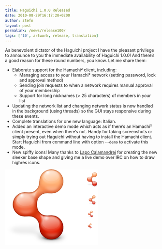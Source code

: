 ```yaml
---
title: Haguichi 1.0.0 Released
date: 2010-08-29T16:17:28+0200
author: ztefn
layout: post
permalink: /news/release100/
tags: ['10', artwork, release, translation]
---
```

As benevolent dictator of the Haguichi project I have the pleasant privilege to announce to you the immediate availability of Haguichi 1.0.0! And there&#8217;s a good reason for these round numbers, you know. Let me share them:

  * Elaborate support for the Hamachi² client, including: 
      * Managing access to your Hamachi² network (setting password, lock and approval method)
      * Sending join requests to when a network requires manual approval of your membership
      * Support for long nicknames (> 25 characters) of members in your list
  * Updating the network list and changing network status is now handled in the background (using threads) so the GUI stays responsive during these events.
  * Complete translations for one new language: Italian.
  * Added an interactive demo mode which acts as if there&#8217;s an Hamachi² client present, even when there&#8217;s not. Handy for taking screenshots or simply trying out Haguichi without having to install the Hamachi client. Start Haguichi from command line with option `--demo` to activate this mode.
  * New spiffy icons! Many thanks to <a href="https://launchpad.net/~calamandrei" target="_blank">Lapo Calamandrei</a> for creating the new sleeker base shape and giving me a live demo over IRC on how to draw highres icons.

<img class="aligncenter" title="Haguichi icon" src="/resources/100-haguichi-icon.png" alt="" width="307" height="250" />
